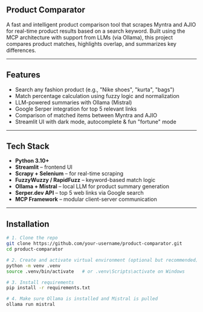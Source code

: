 ## Product Comparator

A fast and intelligent product comparison tool that scrapes Myntra and AJIO for real-time product results based on a search keyword. Built using the MCP architecture with support from LLMs (via Ollama), this project compares product matches, highlights overlap, and summarizes key differences.

---

## Features

- Search any fashion product (e.g., "Nike shoes", "kurta", "bags")
- Match percentage calculation using fuzzy logic and normalization
- LLM-powered summaries with Ollama (Mistral)
- Google Serper integration for top 5 relevant links
- Comparison of matched items between Myntra and AJIO
- Streamlit UI with dark mode, autocomplete & fun "fortune" mode

---

## Tech Stack

- **Python 3.10+**
- **Streamlit** – frontend UI
- **Scrapy + Selenium** – for real-time scraping
- **FuzzyWuzzy / RapidFuzz** – keyword-based match logic
- **Ollama + Mistral** – local LLM for product summary generation
- **Serper.dev API** – top 5 web links via Google search
- **MCP Framework** – modular client-server communication

---

## Installation

```bash
# 1. Clone the repo
git clone https://github.com/your-username/product-comparator.git
cd product-comparator

# 2. Create and activate virtual environment (optional but recommended)
python -m venv .venv
source .venv/bin/activate   # or .venv\Scripts\activate on Windows

# 3. Install requirements
pip install -r requirements.txt

# 4. Make sure Ollama is installed and Mistral is pulled
ollama run mistral

